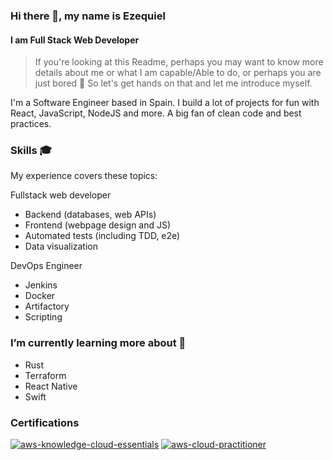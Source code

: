 ### Hi there 👋, my name is Ezequiel
#### I am Full Stack Web Developer

>If you're looking at this Readme, perhaps you may want to know more details about me or what I am capable/Able to do, or perhaps you are just bored :slightly_smiling_face: So let's get hands on that and let me introduce myself.

I'm a Software Engineer based in Spain. I build a lot of projects for fun with React, JavaScript, NodeJS and more. A big fan of clean code and best practices.

### Skills 🎓

My experience covers these topics:

Fullstack web developer
- Backend (databases, web APIs)
- Frontend (webpage design and JS)
- Automated tests (including TDD, e2e)
- Data visualization

DevOps Engineer
- Jenkins
- Docker
- Artifactory
- Scripting

### I’m currently learning more about 🌱

- Rust
- Terraform
- React Native
- Swift

### Certifications

<a href="https://www.credly.com/badges/3224ee9c-48ec-485d-8385-a0f29164bc51/public_url">
<img src="https://github.com/ichicodes/Ichicodes/assets/74495493/e64872c2-7c5f-4a58-9906-1f9f8b9da486"
    title="aws-knowledge-cloud-essentials" alt="aws-knowledge-cloud-essentials" /></a> 

<a href="https://www.credly.com/badges/6a7cf684-7a4e-4839-97b2-145a05eace4d/public_url">
<img src="https://github.com/ichicodes/Ichicodes/assets/74495493/aad34d11-0969-44bf-b2a0-920594179e01"
    title="aws-cloud-practitioner" alt="aws-cloud-practitioner" /></a> 
